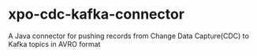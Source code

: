# xpo-cdc-kafka-connector
A Java connector for pushing records from Change Data Capture(CDC) to Kafka topics in AVRO format


